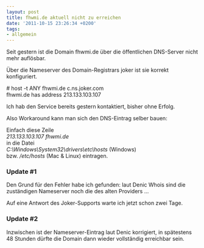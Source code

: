 ```yaml
---
layout: post
title: fhwmi.de aktuell nicht zu erreichen
date: '2011-10-15 23:26:34 +0200'
tags:
- allgemein
---
```

<p>Seit gestern ist die Domain fhwmi.de über die öffentlichen DNS-Server nicht mehr auflösbar.</p>
<p>Über die Nameserver des Domain-Registrars joker ist sie korrekt konfiguriert.</p>
<p># host -t ANY fhwmi.de c.ns.joker.com<br />
fhwmi.de has address 213.133.103.107</p>
<p>Ich hab den Service bereits gestern kontaktiert, bisher ohne Erfolg.</p>
<p>Also Workaround kann man sich den DNS-Eintrag selber bauen:</p>
<p>Einfach diese Zeile<br />
<em>213.133.103.107 fhwmi.de</em><br />
in die Datei<br />
<em>C:\Windows\System32\drivers\etc\hosts</em> (Windows)<br />
bzw. <em>/etc/hosts</em> (Mac & Linux) eintragen.</p>
<h3 class="textimage">Update #1</h3>
<p>Den Grund für den Fehler habe ich gefunden: laut Denic Whois sind die zuständigen Nameserver noch die des alten Providers ...</p>
<p>Auf eine Antwort des Joker-Supports warte ich jetzt schon zwei Tage.</p>
<h3 class="textimage">Update #2</h3>
<p>Inzwischen ist der Nameserver-Eintrag laut Denic korrigiert, in spätestens 48 Stunden dürfte die Domain dann wieder vollständig erreichbar sein.</p>
